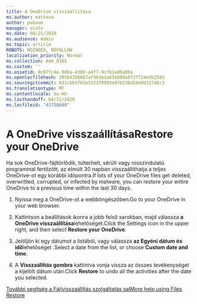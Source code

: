 ```yaml
---
title: A OneDrive visszaállítása
ms.author: matteva
author: pebaum
manager: scotv
ms.date: 04/21/2020
ms.audience: Admin
ms.topic: article
ROBOTS: NOINDEX, NOFOLLOW
localization_priority: Normal
ms.collection: Adm_O365
ms.custom: ''
ms.assetid: 8c07fc4e-98ba-438d-a4f7-9cfb1ed6a08a
ms.openlocfilehash: 395b4356667af463e2a63eb80a8f2ff24e3b2583
ms.sourcegitcommit: 631cbb5f03e5371f0995e976536d24e9d13746c3
ms.translationtype: MT
ms.contentlocale: hu-HU
ms.lasthandoff: 04/22/2020
ms.locfileid: "43758648"
---
```

# <a name="restore-your-onedrive"></a><span data-ttu-id="60a25-102">A OneDrive visszaállítása</span><span class="sxs-lookup"><span data-stu-id="60a25-102">Restore your OneDrive</span></span>

<span data-ttu-id="60a25-103">Ha sok OneDrive-fájltörlődik, túlterhelt, sérült vagy rosszindulatú programmal fertőzött, az elmúlt 30 napban visszaállíthatja a teljes OneDrive-ot egy korábbi időpontra.</span><span class="sxs-lookup"><span data-stu-id="60a25-103">If lots of your OneDrive files get deleted, overwritted, corrupted, or infected by malware, you can restore your entire OneDrive to a previous time within the last 30 days.</span></span>
  
1. <span data-ttu-id="60a25-104">Nyissa meg a OneDrive-ot a webböngészőben.</span><span class="sxs-lookup"><span data-stu-id="60a25-104">Go to your OneDrive in your web browser.</span></span>
    
2. <span data-ttu-id="60a25-105">Kattintson a beállítások ikonra a jobb felső sarokban, majd válassza **a OneDrive visszaállítása**lehetőséget.</span><span class="sxs-lookup"><span data-stu-id="60a25-105">Click the Settings icon in the upper right, and then select **Restore your OneDrive**.</span></span>
    
3. <span data-ttu-id="60a25-106">Jelöljön ki egy dátumot a listából, vagy válassza **az Egyéni dátum és idő**lehetőséget .</span><span class="sxs-lookup"><span data-stu-id="60a25-106">Select a date from the list, or choose **Custom date and time**.</span></span>
    
4. <span data-ttu-id="60a25-107">A **Visszaállítás gombra** kattintva vonja vissza az összes tevékenységet a kijelölt dátum után.</span><span class="sxs-lookup"><span data-stu-id="60a25-107">Click **Restore** to undo all the activities after the date you selected.</span></span> 
    
[<span data-ttu-id="60a25-108">További segítség a Fájlvisszaállítás szolgáltatás sal</span><span class="sxs-lookup"><span data-stu-id="60a25-108">More help using Files Restore</span></span>](https://go.microsoft.com/fwlink/?linkid=872874)
  

